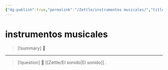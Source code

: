 ```yaml
---
{"dg-publish":true,"permalink":"/Zettle/instrumentos musicales/","title":"Untitled","tags":["ZeType/Idea"],"updated":"2023-10-02T14:19:26.378-05:00"}
---
```



#  instrumentos musicales

> [!summary] 🧠
> 

- - - 
> [!question] 🔗
> [[Zettle/El sonido\|El sonido]]
> .



